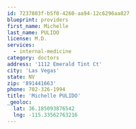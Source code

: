 ```yaml
---
id: 7237803f-b5f0-4260-aa94-12c6296aa827
blueprint: providers
first_name: Michelle
last_name: PULIDO
license: M.D.
services:
  - internal-medicine
category: doctors
address: '1112 Emerald Tint Ct'
city: 'Las Vegas'
state: NV
zip: '891441663'
phone: 702-326-1994
title: 'Michelle PULIDO'
_geoloc:
  lat: 36.185093876542
  lng: -115.33562763216
---
```

